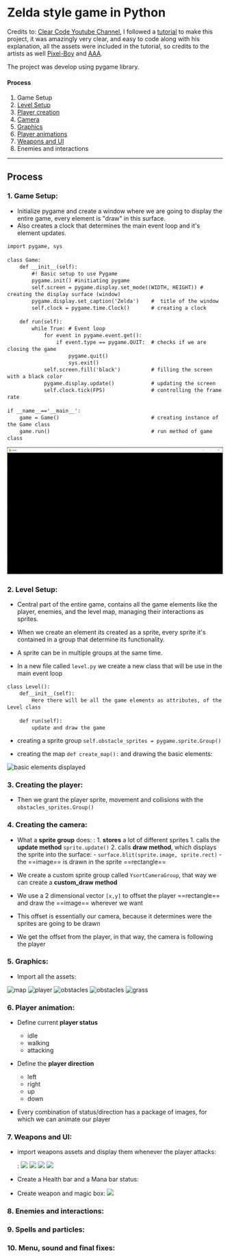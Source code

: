 # Zelda style game in Python

Credits to: [Clear Code Youtube Channel](https://www.youtube.com/c/ClearCode/featured), I followed a [tutorial](https://www.youtube.com/watch?v=QU1pPzEGrqw&t=9028s) to make this project, it was amazingly very clear, and easy to code along with his explanation, all the assets were included in the tutorial, so credits to the artists as well [Pixel-Boy](https://twitter.com/2Pblog1) and [AAA](https://www.instagram.com/challenger.aaa/?hl=fr).

The project was develop using pygame library.

#### Process
1. Game Setup
2. [Level Setup](#2-level-setup)
3. [Player creation](#3-player-creation)
4. [Camera](#4-creating-the-camera)
5. [Graphics](#5-graphics)
6. [Player animations](#6-player-animation)
7. [Weapons and UI](#7-weapons-and-ui)
8. Enemies and interactions
---

## Process

### 1. Game Setup:

- Initialize pygame and create a window where we are going to display the entire game, every element is "draw" in this surface.
- Also creates a clock that determines the main event loop and it's element updates.

```
import pygame, sys

class Game:
    def __init__(self):
        #! Basic setup to use Pygame
        pygame.init() #initiating pygame
        self.screen = pygame.display.set_mode((WIDTH, HEIGHT)) # creating the display surface (window)
        pygame.display.set_caption('Zelda')    #  title of the window
        self.clock = pygame.time.Clock()       # creating a clock

    def run(self):
        while True: # Event loop
            for event in pygame.event.get():
                if event.type == pygame.QUIT:  # checks if we are closing the game
                    pygame.quit()
                    sys.exit()
            self.screen.fill('black')          # filling the screen with a black color
            pygame.display.update()            # updating the screen
            self.clock.tick(FPS)               # controlling the frame rate

if __name__=='__main__':
    game = Game()                              # creating instance of the Game class
    game.run()                                 # run method of game class
```

![](./images/window.png)

### 2. Level Setup:

- Central part of the entire game, contains all the game elements like the player, enemies, and the level map, managing their interactions as sprites.

- When we create an element its created as a sprite, every sprite it's contained in a group that determine its functionality.
- A sprite can be in multiple groups at the same time.

- In a new file called `level.py` we create a new class that will be use in the main event loop

```
class Level():
    def__init__(self):
        Here there will be all the game elements as attributes, of the Level class

    def run(self):
        update and draw the game
```

- creating a sprite group `self.obstacle_sprites = pygame.sprite.Group()`

- creating the map `def create_map():` and drawing the basic elements:

![](\images\rocks.png 'basic elements displayed')



### 3. Creating the player:

  - Then we grant the player sprite, movement and collisions with the `obstacles_sprites.Group()`

### 4. Creating the camera:

- What a **sprite group** does:
    : 1. **stores** a lot of different sprites
      1. calls the **update method** `sprite.update()`
      2. calls **draw method**, which displays the sprite into the surface:
          - `surface.blit(sprite.image, sprite.rect)`
          - the ==image== is drawn in the sprite ==rectangle==

- We create a custom sprite group called `YsortCameraGroup`, that way we can create a **custom_draw method**
- We use a 2 dimensional vector `[x,y]` to offset the player ==rectangle== and draw the ==image== wherever we want
- This offset is essentially our camera, because it determines were the sprites are going to be drawn
- We get the offset from the player, in that way, the camera is following the player


### 5. Graphics:

- Import all the assets:

![](/images/map.png 'map')
![](/images/player.png 'player')
![](/images/objects.png 'obstacles')
![](/images/object1.png 'obstacles')
![](/images/grass.png 'grass')


### 6. Player animation:

- Define current **player status**
  - idle
  - walking
  - attacking

- Define the **player direction**
  - left
  - right
  - up
  - down

- Every combination of status/direction has a package of images, for which we can animate our player

### 7. Weapons and UI:

- import weapons assets and display them whenever the player attacks:

    : ![](/images/idle.png)    ![](/images/attacking.png) 
    ![](/images/down.png)    ![](/images/downattack.png)

- Create a Health bar and a Mana bar status:
- Create weapon and magic box:
 ![](/images/ui.png)

### 8. Enemies and interactions:

### 9. Spells and particles:

### 10. Menu, sound and final fixes:
